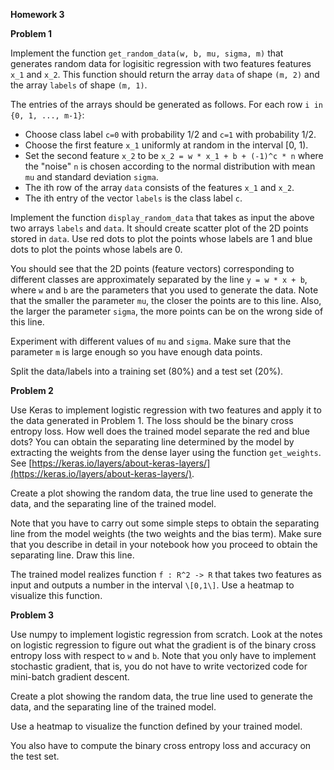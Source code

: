 **Homework 3**

**Problem 1**

Implement the function ```get_random_data(w, b, mu, sigma, m)``` that generates random data for logisitic regression with two features features ```x_1``` and ```x_2```. This function should return the array ```data``` of shape ```(m, 2)``` and the array ```labels``` of shape ```(m, 1)```.

The entries of the arrays should be generated as follows.  For each row ```i in {0, 1, ..., m-1}```:

- Choose class label ```c=0``` with probability 1/2 and ```c=1``` with probability 1/2.  
- Choose the first feature ```x_1``` uniformly at random in the interval \[0, 1). 
- Set the second feature ```x_2``` to be ```x_2 = w * x_1 + b + (-1)^c * n``` where the "noise" ```n``` is chosen according to the normal distribution with mean ```mu``` and standard deviation ```sigma```.
- The ith row of the array ```data``` consists of the features ```x_1``` and ```x_2```.
- The ith entry of the vector ```labels``` is the class label ```c```.

Implement the function ```display_random_data``` that takes as input the above two arrays ```labels``` and ```data```. It should create scatter plot of the 2D points stored in ```data```. Use red dots to plot the points whose labels are 1 and blue dots to plot the points whose labels are 0. 

You should see that the 2D points (feature vectors) corresponding to different classes are approximately separated by the line ```y = w * x + b```, where ```w``` and ```b``` are the parameters that you used to generate the data.  Note that the smaller the parameter ```mu```, the closer the points are to this line. Also, the larger the parameter ```sigma```, the more points can be on the wrong side of this line.

Experiment with different values of ```mu``` and ```sigma```.  Make sure that the parameter ```m``` is large enough so you have enough data points.

Split the data/labels into a training set (80%) and a test set (20%).

**Problem 2**

Use Keras to implement logistic regression with two features and apply it to the data generated in Problem 1. The loss should be the binary cross entropy loss. How well does the trained model separate the red and blue dots?  You can obtain the separating line determined by the model by extracting the weights from the dense layer using the function ```get_weights```. See [https://keras.io/layers/about-keras-layers/](https://keras.io/layers/about-keras-layers/).  

Create a plot showing the random data, the true line used to generate the data, and the separating line of the trained model.

Note that you have to carry out some simple steps to obtain the separating line from the model weights (the two weights and the bias term).  Make sure that you describe in detail in your notebook how you proceed to obtain the separating line.  Draw this line.

The trained model realizes function ```f : R^2 -> R``` that takes two features as input and outputs a number in the interval ```\[0,1\]```. Use a heatmap to visualize this function.  

**Problem 3**

Use numpy to implement logistic regression from scratch. Look at the notes on logistic regression to figure out what the gradient is of the binary cross entropy loss with respect to ```w``` and ```b```. Note that you only have to implement stochastic gradient, that is, you do not have to write vectorized code for mini-batch gradient descent.

Create a plot showing the random data, the true line used to generate the data, and the separating line of the trained model.

Use a heatmap to visualize the function defined by your trained model.

You also have to compute the binary cross entropy loss and accuracy on the test set.
